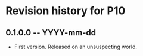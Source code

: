 # Revision history for P10

## 0.1.0.0 -- YYYY-mm-dd

* First version. Released on an unsuspecting world.
